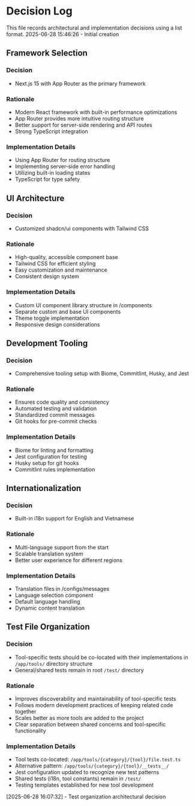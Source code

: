 # Decision Log

This file records architectural and implementation decisions using a list format.
2025-06-28 15:46:26 - Initial creation

## Framework Selection
### Decision
* Next.js 15 with App Router as the primary framework

### Rationale
* Modern React framework with built-in performance optimizations
* App Router provides more intuitive routing structure
* Better support for server-side rendering and API routes
* Strong TypeScript integration

### Implementation Details
* Using App Router for routing structure
* Implementing server-side error handling
* Utilizing built-in loading states
* TypeScript for type safety

## UI Architecture
### Decision
* Customized shadcn/ui components with Tailwind CSS

### Rationale
* High-quality, accessible component base
* Tailwind CSS for efficient styling
* Easy customization and maintenance
* Consistent design system

### Implementation Details
* Custom UI component library structure in /components
* Separate custom and base UI components
* Theme toggle implementation
* Responsive design considerations

## Development Tooling
### Decision
* Comprehensive tooling setup with Biome, Commitlint, Husky, and Jest

### Rationale
* Ensures code quality and consistency
* Automated testing and validation
* Standardized commit messages
* Git hooks for pre-commit checks

### Implementation Details
* Biome for linting and formatting
* Jest configuration for testing
* Husky setup for git hooks
* Commitlint rules implementation

## Internationalization
### Decision
* Built-in i18n support for English and Vietnamese

### Rationale
* Multi-language support from the start
* Scalable translation system
* Better user experience for different regions

### Implementation Details
* Translation files in /configs/messages
* Language selection component
* Default language handling
* Dynamic content translation

## Test File Organization
### Decision
* Tool-specific tests should be co-located with their implementations in `/app/tools/` directory structure
* General/shared tests remain in root `/test/` directory

### Rationale
* Improves discoverability and maintainability of tool-specific tests
* Follows modern development practices of keeping related code together
* Scales better as more tools are added to the project
* Clear separation between shared concerns and tool-specific functionality

### Implementation Details
* Tool tests co-located: `/app/tools/{category}/{tool}/file.test.ts`
* Alternative pattern: `/app/tools/{category}/{tool}/__tests__/`
* Jest configuration updated to recognize new test patterns
* Shared tests (i18n, tool constants) remain in `/test/`
* Testing templates established for new tool development

[2025-06-28 16:07:32] - Test organization architectural decision